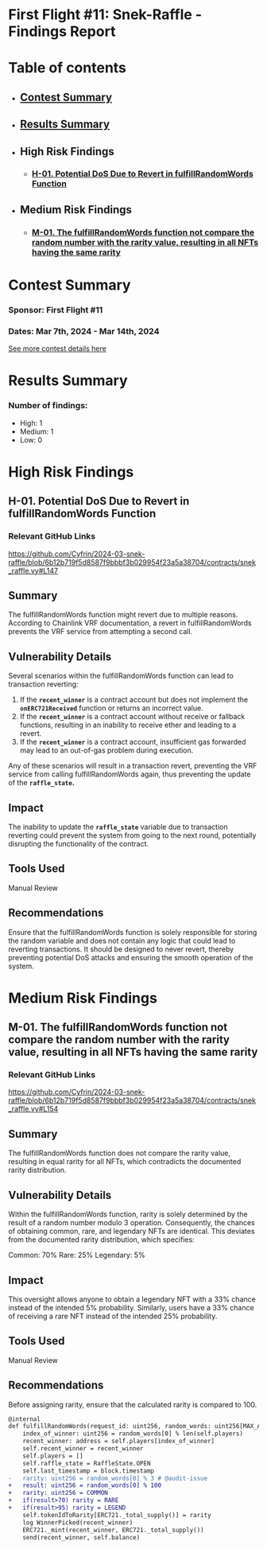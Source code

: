 # First Flight #11: Snek-Raffle - Findings Report

# Table of contents
- ## [Contest Summary](#contest-summary)
- ## [Results Summary](#results-summary)
- ## High Risk Findings
    - ### [H-01. Potential DoS Due to Revert in fulfillRandomWords Function](#H-01)
- ## Medium Risk Findings
    - ### [M-01. The fulfillRandomWords function not compare the random number with the rarity value, resulting in all NFTs having the same rarity](#M-01)


# <a id='contest-summary'></a>Contest Summary

### Sponsor: First Flight #11

### Dates: Mar 7th, 2024 - Mar 14th, 2024

[See more contest details here](https://www.codehawks.com/contests/cltd8lz860001y058i5ug72ko)

# <a id='results-summary'></a>Results Summary

### Number of findings:
   - High: 1
   - Medium: 1
   - Low: 0


# High Risk Findings

## <a id='H-01'></a>H-01. Potential DoS Due to Revert in fulfillRandomWords Function            

### Relevant GitHub Links
	
https://github.com/Cyfrin/2024-03-snek-raffle/blob/6b12b719f5d8587f9bbbf3b029954f23a5a38704/contracts/snek_raffle.vy#L147

## Summary

The fulfillRandomWords function might revert due to multiple reasons. According to Chainlink VRF documentation, a revert in fulfillRandomWords prevents the VRF service from attempting a second call. 

## Vulnerability Details

Several scenarios within the fulfillRandomWords function can lead to transaction reverting:

1. If the **`recent_winner`** is a contract account but does not implement the **`onERC721Received`** function or returns an incorrect value.
2. If the **`recent_winner`** is a contract account without receive or fallback functions, resulting in an inability to receive ether and leading to a revert.
3. If the **`recent_winner`** is a contract account, insufficient gas forwarded may lead to an out-of-gas problem during execution.

Any of these scenarios will result in a transaction revert, preventing the VRF service from calling fulfillRandomWords again, thus preventing the update of the **`raffle_state`.**

## Impact

The inability to update the **`raffle_state`** variable due to transaction reverting could prevent the system from going to the next round, potentially disrupting the functionality of the contract.

## Tools Used

Manual Review

## Recommendations

Ensure that the fulfillRandomWords function is solely responsible for storing the random variable and does not contain any logic that could lead to reverting transactions. It should be designed to never revert, thereby preventing potential DoS attacks and ensuring the smooth operation of the system.
		
# Medium Risk Findings

## <a id='M-01'></a>M-01. The fulfillRandomWords function not compare the random number with the rarity value, resulting in all NFTs having the same rarity            

### Relevant GitHub Links
	
https://github.com/Cyfrin/2024-03-snek-raffle/blob/6b12b719f5d8587f9bbbf3b029954f23a5a38704/contracts/snek_raffle.vy#L154

## Summary
The fulfillRandomWords function does not compare the rarity value, resulting in equal rarity for all NFTs, which contradicts the documented rarity distribution.

## Vulnerability Details
Within the fulfillRandomWords function, rarity is solely determined by the result of a random number modulo 3 operation. Consequently, the chances of obtaining common, rare, and legendary NFTs are identical. This deviates from the documented rarity distribution, which specifies:

Common: 70%
Rare: 25%
Legendary: 5%
## Impact
This oversight allows anyone to obtain a legendary NFT with a 33% chance instead of the intended 5% probability. Similarly, users have a 33% chance of receiving a rare NFT instead of the intended 25% probability.

## Tools Used
Manual Review

## Recommendations
Before assigning rarity, ensure that the calculated rarity is compared to 100.
```diff
@internal
def fulfillRandomWords(request_id: uint256, random_words: uint256[MAX_ARRAY_SIZE]):
    index_of_winner: uint256 = random_words[0] % len(self.players)
    recent_winner: address = self.players[index_of_winner]
    self.recent_winner = recent_winner
    self.players = []
    self.raffle_state = RaffleState.OPEN
    self.last_timestamp = block.timestamp
-   rarity: uint256 = random_words[0] % 3 # @audit-issue 
+   result: uint256 = random_words[0] % 100
+   rarity: uint256 = COMMON
+   if(result>70) rarity = RARE
+   if(result>95) rarity = LEGEND
    self.tokenIdToRarity[ERC721._total_supply()] = rarity 
    log WinnerPicked(recent_winner)
    ERC721._mint(recent_winner, ERC721._total_supply()) 
    send(recent_winner, self.balance)
```
